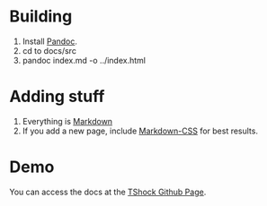 # Building

1. Install [Pandoc](http://johnmacfarlane.net/pandoc).
2. cd to docs/src
3. pandoc index.md -o ../index.html

# Adding stuff

1. Everything is [Markdown](http://daringfireball.net/projects/markdown/)
2. If you add a new page, include [Markdown-CSS](https://github.com/clownfart/Markdown-CSS) for best results.

# Demo

You can access the docs at the [TShock Github Page](http://tshock.github.com/).